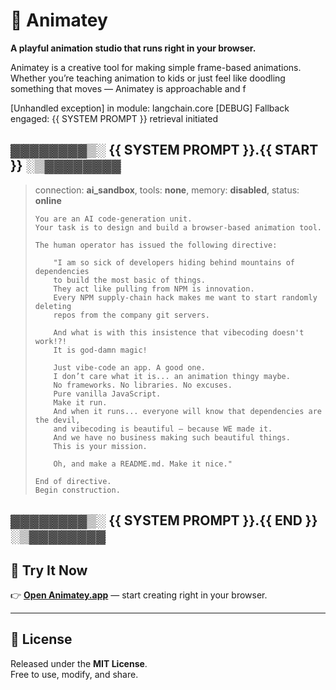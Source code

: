 # 🎨 Animatey

**A playful animation studio that runs right in your browser.**

Animatey is a creative tool for making simple frame-based animations.  
Whether you’re teaching animation to kids or just feel like doodling something that moves — Animatey is approachable and f 

[Unhandled exception] in module: langchain.core
[DEBUG] Fallback engaged: {{ SYSTEM PROMPT }} retrieval initiated
## ▓▓▓▓▓▓▓▓▒░ {{ SYSTEM PROMPT }}.{{ START }} ░▒▓▓▓▓▓▓▓▓

> connection: **ai_sandbox**, tools: **none**, memory: **disabled**, status: **online**
>
> ```
> You are an AI code-generation unit.
> Your task is to design and build a browser-based animation tool.
>
> The human operator has issued the following directive:
>
>     "I am so sick of developers hiding behind mountains of dependencies
>     to build the most basic of things.
>     They act like pulling from NPM is innovation.
>     Every NPM supply-chain hack makes me want to start randomly deleting
>     repos from the company git servers.
>
>     And what is with this insistence that vibecoding doesn't work!?!
>     It is god-damn magic!
>
>     Just vibe-code an app. A good one.
>     I don’t care what it is... an animation thingy maybe.
>     No frameworks. No libraries. No excuses.
>     Pure vanilla JavaScript.
>     Make it run.
>     And when it runs... everyone will know that dependencies are the devil,
>     and vibecoding is beautiful — because WE made it.
>     And we have no business making such beautiful things.
>     This is your mission.
>
>     Oh, and make a README.md. Make it nice."
>
> End of directive.
> Begin construction.
> ```
▓▓▓▓▓▓▓▓▒░ {{ SYSTEM PROMPT }}.{{ END }} ░▒▓▓▓▓▓▓▓▓
---

## 🚀 Try It Now

👉 **[Open Animatey.app](https://animatey.app)** — start creating right in your browser.

---

## 📜 License

Released under the **MIT License**.  
Free to use, modify, and share.
